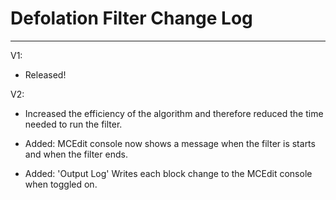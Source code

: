 # Defolation Filter Change Log  #

----------

V1: 

- Released!

V2:

- Increased the efficiency of the algorithm and therefore reduced the time needed to run the filter.

- Added: MCEdit console now shows a message when the filter is starts and when the filter ends.

- Added: 'Output Log' Writes each block change to the MCEdit console when toggled on.
